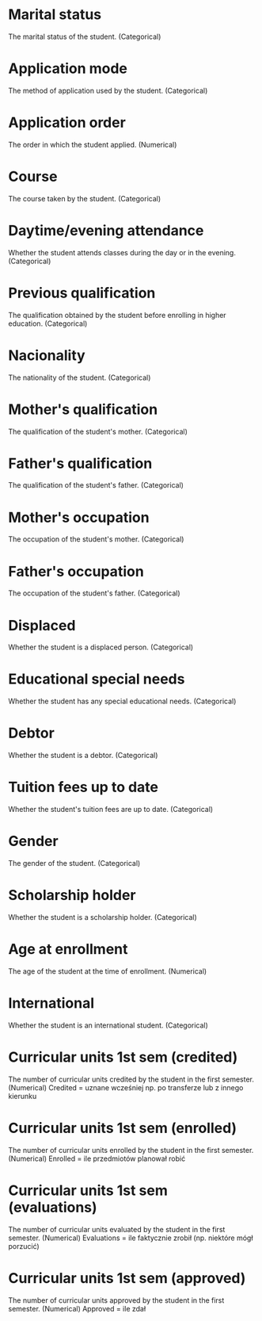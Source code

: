 # Marital status
The marital status of the student. (Categorical)

# Application mode
The method of application used by the student. (Categorical)

# Application order
The order in which the student applied. (Numerical)

# Course
The course taken by the student. (Categorical)

# Daytime/evening attendance
Whether the student attends classes during the day or in the evening. (Categorical)

# Previous qualification
The qualification obtained by the student before enrolling in higher education. (Categorical)

# Nacionality
The nationality of the student. (Categorical)

# Mother's qualification
The qualification of the student's mother. (Categorical)

# Father's qualification
The qualification of the student's father. (Categorical)

# Mother's occupation
The occupation of the student's mother. (Categorical)

# Father's occupation
The occupation of the student's father. (Categorical)

# Displaced
Whether the student is a displaced person. (Categorical)

# Educational special needs
Whether the student has any special educational needs. (Categorical)

# Debtor
Whether the student is a debtor. (Categorical)

# Tuition fees up to date
Whether the student's tuition fees are up to date. (Categorical)

# Gender
The gender of the student. (Categorical)

# Scholarship holder
Whether the student is a scholarship holder. (Categorical)

# Age at enrollment
The age of the student at the time of enrollment. (Numerical)

# International
Whether the student is an international student. (Categorical)

# Curricular units 1st sem (credited)
The number of curricular units credited by the student in the first semester. (Numerical)
Credited = uznane wcześniej np. po transferze lub z innego kierunku

# Curricular units 1st sem (enrolled)
The number of curricular units enrolled by the student in the first semester. (Numerical)
Enrolled = ile przedmiotów planował robić

# Curricular units 1st sem (evaluations)
The number of curricular units evaluated by the student in the first semester. (Numerical)
Evaluations = ile faktycznie zrobił (np. niektóre mógł porzucić)

# Curricular units 1st sem (approved)
The number of curricular units approved by the student in the first semester. (Numerical)
Approved = ile zdał




